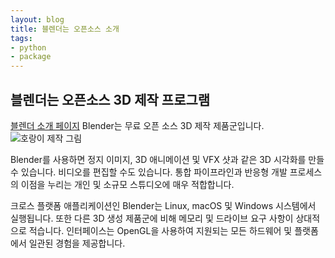 ```yaml
---
layout: blog
title: 블렌더는 오픈소스 소개
tags:
- python
- package
---
```

## 블렌더는 오픈소스 3D 제작 프로그램
 
[블렌더 소개 페이지](https://docs.blender.org/manual/ko/dev/getting_started/about/introduction.html#who-uses-blender)
Blender는 무료 오픈 소스 3D 제작 제품군입니다.
![호랑이 제작 그림](https://docs.blender.org/manual/ko/dev/_images/getting-started_about_introduction_screenshot.jpg)

Blender를 사용하면 정지 이미지, 3D 애니메이션 및 VFX 샷과 같은 3D 시각화를 만들 수 있습니다. 비디오를 편집할 수도 있습니다. 통합 파이프라인과 반응형 개발 프로세스의 이점을 누리는 개인 및 소규모 스튜디오에 매우 적합합니다.

크로스 플랫폼 애플리케이션인 Blender는 Linux, macOS 및 Windows 시스템에서 실행됩니다. 또한 다른 3D 생성 제품군에 비해 메모리 및 드라이브 요구 사항이 상대적으로 적습니다. 인터페이스는 OpenGL을 사용하여 지원되는 모든 하드웨어 및 플랫폼에서 일관된 경험을 제공합니다.
